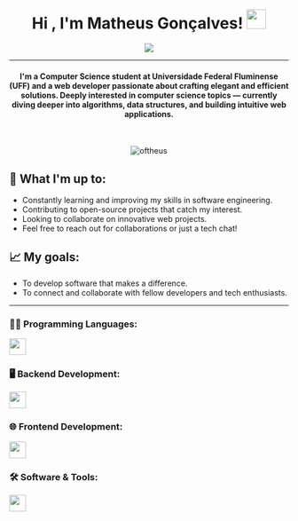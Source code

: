 <h1 align="center">Hi , I'm Matheus Gonçalves! <img src="https://media.giphy.com/media/hvRJCLFzcasrR4ia7z/giphy.gif" width="35"></h1>
<p align="center">
 <a href="https://github.com/DenverCoder1/readme-typing-svg">
  <img src="https://readme-typing-svg.herokuapp.com?lines=Full+Stack+Web+Developer;Tech+Enthusiast;Turning+problems+into+solutions;Always+learning+new+things&center=true&width=500&height=50&font=Courier" />
</a>
</p>

<hr/>

<h4 align="center">I'm a Computer Science student at Universidade Federal Fluminense (UFF) and a web developer passionate about crafting elegant and efficient solutions. Deeply interested in computer science topics — currently diving deeper into algorithms, data structures, and building intuitive web applications.</h4>
<br>

<p align="center"> <img src="https://komarev.com/ghpvc/?username=oftheus&label=Matheus's%20Profile%20Views%20&color=dc143c&style=plastic" alt="oftheus" /> </p>

## 🌱 What I'm up to:

- Constantly learning and improving my skills in software engineering.<br/>
- Contributing to open-source projects that catch my interest.<br/>
- Looking to collaborate on innovative web projects.<br/>
- Feel free to reach out for collaborations or just a tech chat!<br/>

## 📈 My goals:

- To develop software that makes a difference.<br/>
- To connect and collaborate with fellow developers and tech enthusiasts.<br/>

<hr>

### 👨‍💻 Programming Languages:
<p><img src="https://skillicons.dev/icons?i=ts,js,cs" height="30"/></p>

### 🖥️ Backend Development:
<p><img src="https://skillicons.dev/icons?i=dotnet,mysql,postgres" height="30"/></p>

### 🌐 Frontend Development:
<p><img src="https://skillicons.dev/icons?i=angular,bootstrap,html,css" height="30"/></p>

### 🛠️ Software & Tools:
<p><img src="https://skillicons.dev/icons?i=cypress,postman,docker,figma,git,vscode,visualstudio,azure" height="30"/></p>
